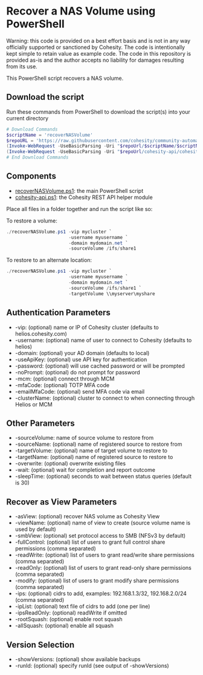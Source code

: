 # Recover a NAS Volume using PowerShell

Warning: this code is provided on a best effort basis and is not in any way officially supported or sanctioned by Cohesity. The code is intentionally kept simple to retain value as example code. The code in this repository is provided as-is and the author accepts no liability for damages resulting from its use.

This PowerShell script recovers a NAS volume.

## Download the script

Run these commands from PowerShell to download the script(s) into your current directory

```powershell
# Download Commands
$scriptName = 'recoverNASVolume'
$repoURL = 'https://raw.githubusercontent.com/cohesity/community-automation-samples/main/powershell'
(Invoke-WebRequest -UseBasicParsing -Uri "$repoUrl/$scriptName/$scriptName.ps1").content | Out-File "$scriptName.ps1"; (Get-Content "$scriptName.ps1") | Set-Content "$scriptName.ps1"
(Invoke-WebRequest -UseBasicParsing -Uri "$repoUrl/cohesity-api/cohesity-api.ps1").content | Out-File cohesity-api.ps1; (Get-Content cohesity-api.ps1) | Set-Content cohesity-api.ps1
# End Download Commands
```

## Components

* [recoverNASVolume.ps1](https://raw.githubusercontent.com/cohesity/community-automation-samples/main/powershell/recoverNASVolume/recoverNASVolume.ps1): the main PowerShell script
* [cohesity-api.ps1](https://raw.githubusercontent.com/cohesity/community-automation-samples/main/powershell/cohesity-api/cohesity-api.ps1): the Cohesity REST API helper module

Place all files in a folder together and run the script like so:

To restore a volume:

```powershell
./recoverNASVolume.ps1 -vip mycluster `
                       -username myusername `
                       -domain mydomain.net `
                       -sourceVolume /ifs/share1
```

To restore to an alternate location:

```powershell
./recoverNASVolume.ps1 -vip mycluster `
                       -username myusername `
                       -domain mydomain.net `
                       -sourceVolume /ifs/share1 `
                       -targetVolume \\myserver\myshare
```

## Authentication Parameters

* -vip: (optional) name or IP of Cohesity cluster (defaults to helios.cohesity.com)
* -username: (optional) name of user to connect to Cohesity (defaults to helios)
* -domain: (optional) your AD domain (defaults to local)
* -useApiKey: (optional) use API key for authentication
* -password: (optional) will use cached password or will be prompted
* -noPrompt: (optional) do not prompt for password
* -mcm: (optional) connect through MCM
* -mfaCode: (optional) TOTP MFA code
* -emailMfaCode: (optional) send MFA code via email
* -clusterName: (optional) cluster to connect to when connecting through Helios or MCM

## Other Parameters

* -sourceVolume: name of source volume to restore from
* -sourceName: (optional) name of registered source to restore from
* -targetVolume: (optional) name of target volume to restore to
* -targetName: (optional) name of registered source to restore to
* -overwrite: (optional) overwrite existing files
* -wait: (optional) wait for completion and report outcome
* -sleepTime: (optional) seconds to wait between status queries (default is 30)

## Recover as View Parameters

* -asView: (optional) recover NAS volume as Cohesity View
* -viewName: (optional) name of view to create (source volume name is used by default)
* -smbView: (optional) set protocol access to SMB (NFSv3 by default)
* -fullControl: (optional) list of users to grant full control share permissions (comma separated)
* -readWrite: (optional) list of users to grant read/write share permissions (comma separated)
* -readOnly: (optional) list of users to grant read-only share permissions (comma separated)
* -modify: (optional) list of users to grant modify share permissions (comma separated)
* -ips: (optional) cidrs to add, examples: 192.168.1.3/32, 192.168.2.0/24 (comma separated)
* -ipList: (optional) text file of cidrs to add (one per line)
* -ipsReadOnly: (optional) readWrite if omitted
* -rootSquash: (optional) enable root squash
* -allSquash: (optional) enable all squash

## Version Selection

* -showVersions: (optional) show available backups
* -runId: (optional) specify runId (see output of -showVersions)

